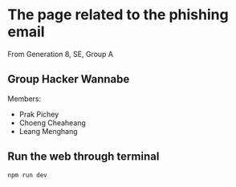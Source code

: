 # The page related to the phishing email

From Generation 8, SE, Group A

## Group Hacker Wannabe
Members:
- Prak Pichey
- Choeng Cheaheang
- Leang Menghang

## Run the web through terminal

```
npm run dev
```

